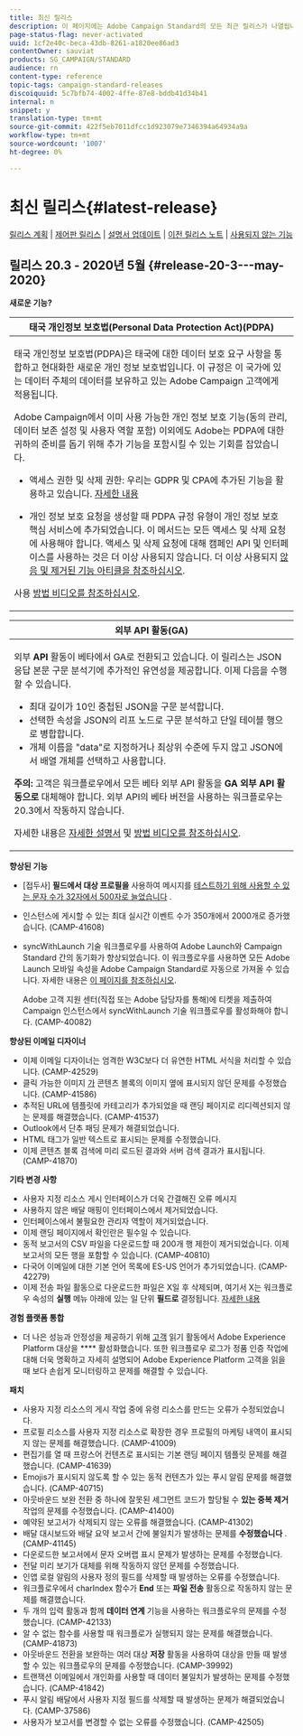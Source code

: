 ```yaml
---
title: 최신 릴리스
description: 이 페이지에는 Adobe Campaign Standard의 모든 최근 릴리스가 나열됩니다.
page-status-flag: never-activated
uuid: 1cf2e40c-beca-43db-8261-a1820ee86ad3
contentOwner: sauviat
products: SG_CAMPAIGN/STANDARD
audience: rn
content-type: reference
topic-tags: campaign-standard-releases
discoiquuid: 5c7bfb74-4002-4ffe-87e8-bddb41d34b41
internal: n
snippet: y
translation-type: tm+mt
source-git-commit: 422f5eb7011dfcc1d923079e7346394a64934a9a
workflow-type: tm+mt
source-wordcount: '1007'
ht-degree: 0%

---
```



# 최신 릴리스{#latest-release}

[릴리스 계획](../../rn/using/release-planning.md) | [제어판 릴리스](https://docs.adobe.com/content/help/en/control-panel/using/release-notes.html) | [설명서 업데이트](../../rn/using/documentation-updates.md) | [이전 릴리스 노트](../../rn/using/release-notes-2020.md) | [사용되지 않는 기능](../../rn/using/deprecated-features.md)

## 릴리스 20.3 - 2020년 5월 {#release-20-3---may-2020}

**새로운 기능?**

<table> 
<thead> 
<tr> 
<th> <strong>태국 개인정보 보호법(Personal Data Protection Act)(PDPA)</strong><br /> </th> 
</tr> 
</thead> 
<tbody> 
<tr> 
<td> <p>태국 개인정보 보호법(PDPA)은 태국에 대한 데이터 보호 요구 사항을 통합하고 현대화한 새로운 개인 정보 보호법입니다. 이 규정은 이 국가에 있는 데이터 주체의 데이터를 보유하고 있는 Adobe Campaign 고객에게 적용됩니다.</p>
<p>Adobe Campaign에서 이미 사용 가능한 개인 정보 보호 기능(동의 관리, 데이터 보존 설정 및 사용자 역할 포함) 이외에도 Adobe는 PDPA에 대한 귀하의 준비를 돕기 위해 추가 기능을 포함시킬 수 있는 기회를 잡았습니다.</p>
<ul>
<li>액세스 권한 및 삭제 권한: 우리는 GDPR 및 CPA에 추가된 기능을 활용하고 있습니다. <a href="https://helpx.adobe.com/content/help/en/campaign/kb/acs-privacy.html#righttoaccess">자세한 내용</a> </li>
<li><p>개인 정보 보호 요청을 생성할 때 PDPA 규정 유형이 개인 정보 보호 핵심 서비스에 추가되었습니다. 이 메서드는 모든 액세스 및 삭제 요청에 사용해야 합니다. 액세스 및 삭제 요청에 대해 캠페인 API 및 인터페이스를 사용하는 것은 더 이상 사용되지 않습니다.  더 이상 사용되지 <a href="../../rn/using/deprecated-features.md">않음 및 제거된 기능 아티클을 참조하십시오</a>.</p></li>
</ul>
<p>사용 <a href="https://docs.adobe.com/content/help/en/campaign-learn/campaign-standard-tutorials/privacy/privacy-overview.html">방법 비디오를 참조하십시오</a>.</p>
</td> 
</tr> 
</tbody> 
</table>

<table> 
<thead> 
<tr> 
<th> <strong>외부 API 활동(GA)</strong><br /> </th> 
</tr> 
</thead> 
<tbody> 
<tr> 
  <td> <p>외부 <strong>API</strong> 활동이 베타에서 GA로 전환되고 있습니다. 이 릴리스는 JSON 응답 본문 구문 분석기에 추가적인 유연성을 제공합니다. 이제 다음을 수행할 수 있습니다.</p>
<ul>
<li>최대 깊이가 10인 중첩된 JSON을 구문 분석합니다. </li>
<li>선택한 속성을 JSON의 리프 노드로 구문 분석하고 단일 테이블 행으로 병합합니다.</li>
<li>개체 이름을 "data"로 지정하거나 최상위 수준에 두지 않고 JSON에서 배열 개체를 선택하고 사용합니다.</li>
</ul>
<p><strong>주의:</strong> 고객은 워크플로우에서 모든 베타 외부 API 활동을 <strong>GA 외부 API 활동으로</strong> 대체해야 합니다.  외부 API의 베타 버전을 사용하는 워크플로우는 20.3에서 작동하지 않습니다.</p>
<p>자세한 내용은 <a href="../../automating/using/external-api.md">자세한 설명서</a> 및 <a href="https://docs.adobe.com/content/help/en/campaign-learn/campaign-standard-tutorials/managing-processes-and-data/data-management-activities/external-api-activity.html">방법 비디오를 참조하십시오</a>.</p>
</td> 
</tr> 
</tbody> 
</table>

**향상된 기능**

* [접두사] **필드에서 대상 프로필을** 사용하여 메시지를 [테스트하기 위해 사용할 수 있는 문자 수가 32자에서 500자로 늘었습니다](../../sending/using/testing-messages-using-target.md) .
* 인스턴스에 게시할 수 있는 최대 실시간 이벤트 수가 350개에서 2000개로 증가했습니다. (CAMP-41608)
* syncWithLaunch 기술 워크플로우를 사용하여 Adobe Launch와 Campaign Standard 간의 동기화가 향상되었습니다. 이 워크플로우를 사용하면 모든 Adobe Launch 모바일 속성을 Adobe Campaign Standard로 자동으로 가져올 수 있습니다. 자세한 내용은 [이 페이지를 참조하십시오](../../administration/using/technical-workflows.md).

   Adobe 고객 지원 센터(직접 또는 Adobe 담당자를 통해)에 티켓을 제출하여 Campaign 인스턴스에서 syncWithLaunch 기술 워크플로우를 활성화해야 합니다. (CAMP-40082)

**향상된 이메일 디자이너**

* 이제 이메일 디자이너는 엄격한 W3C보다 더 유연한 HTML 서식을 처리할 수 있습니다. (CAMP-42529)
* 클릭 가능한 이미지 [가](../../designing/using/links.md#inserting-a-link) 콘텐츠 블록의 이미지 옆에 표시되지 않던 문제를 수정했습니다. (CAMP-41586)
* 추적된 URL에 템플릿에 카테고리가 추가되었을 때 랜딩 페이지로 리디렉션되지 [](../../designing/using/links.md#about-tracked-urls) 않는 문제를 해결했습니다. (CAMP-41537)
* Outlook에서 단추 패딩 문제가 해결되었습니다.
* HTML 태그가 일반 텍스트로 표시되는 문제를 수정했습니다.
* 이제 콘텐츠 블록 검색에 미리 로드된 결과와 서버 검색 결과가 표시됩니다. (CAMP-41870)

**기타 변경 사항**

* 사용자 지정 리소스 게시 인터페이스가 더욱 간결해진 오류 메시지
* 사용하지 않은 배달 매핑이 인터페이스에서 제거되었습니다.
* 인터페이스에서 불필요한 관리자 역할이 제거되었습니다.
* 이제 랜딩 페이지에서 확인란은 필수일 수 있습니다.
* 동적 보고서의 CSV 파일을 다운로드할 때 200개 행 제한이 제거되었습니다. 이제 보고서의 모든 행을 포함할 수 있습니다. (CAMP-40810)
* 다국어 이메일에 대한 기본 언어 목록에 ES-US 언어가 추가되었습니다. (CAMP-42279)
* 이제 전송 파일 활동으로 다운로드한 파일은 X일 후 삭제되며, 여기서 X는 워크플로우 속성의 **실행** 메뉴 아래에 있는 일 단위 **필드로** 결정됩니다. [자세한 내용](../../automating/using/managing-execution-options.md)

**경험 플랫폼 통합**

* 더 나은 성능과 안정성을 제공하기 위해 [고객](../../automating/using/aep-targeting-audiences.md) 읽기 활동에서 Adobe Experience Platform 대상을 **** 활성화했습니다. 또한 워크플로우 로그가 정품 인증 작업에 대해 더욱 명확하고 자세히 설명되어 Adobe Experience Platform 고객을 읽을 때 보다 손쉽게 모니터링하고 문제를 해결할 수 있습니다.

**패치**

* 사용자 지정 리소스의 게시 작업 중에 유령 리소스를 만드는 오류가 수정되었습니다.
* 프로필 리소스를 사용자 지정 리소스로 확장한 경우 프로필의 마케팅 내역이 표시되지 않는 문제를 해결했습니다. (CAMP-41009)
* 편집기를 열 때 프랑스어 컨텐츠로 표시되는 기본 랜딩 페이지 템플릿 문제를 해결했습니다. (CAMP-41639)
* Emojis가 표시되지 않도록 할 수 있는 동적 컨텐츠가 있는 푸시 알림 문제를 해결했습니다. (CAMP-40715)
* 아웃바운드 보완 전환 중 하나에 잘못된 세그먼트 코드가 할당될 수 **있는 중복 제거** 작업의 문제를 수정했습니다. (CAMP-41400)
* 예약된 보고서가 삭제되지 않는 오류를 해결했습니다. (CAMP-41302)
* 배달 대시보드와 배달 요약 보고서 간에 불일치가 발생하는 문제를 **수정했습니다** . (CAMP-41145)
* 다운로드한 보고서에서 문자 오버랩 표시 문제가 발생하는 문제를 수정했습니다.
* 전달 미리 보기가 대체를 위해 작동하지 않던 문제를 수정했습니다.
* 인앱 로컬 알림의 사용자 정의 필드를 삭제할 때 발생하는 오류를 수정했습니다.
* 워크플로우에서 charIndex 함수가 **End** 또는 **파일 전송** 활동으로 작동하지 않는 문제를 해결했습니다.
* 두 개의 입력 활동과 함께 **데이터 연계** 기능을 사용하는 워크플로우의 문제를 수정했습니다. (CAMP-42133)
* 알 수 없는 함수를 사용할 때 워크플로가 실행되지 않는 문제를 해결했습니다. (CAMP-41873)
* 아웃바운드 전환을 보완하는 여러 대상 **저장** 활동을 사용하여 대상을 만들 때 발생할 수 있는 워크플로우의 문제를 수정했습니다. (CAMP-39992)
* 트랜잭션 이메일에서 개인화를 사용할 때 데이터 불일치가 발생하는 문제를 수정했습니다. (CAMP-41842)
* 푸시 알림 배달에서 사용자 지정 필드를 삭제할 때 발생하는 문제가 해결되었습니다. (CAMP-37586)
* 사용자가 보고서를 변경할 수 없는 오류를 수정했습니다. (CAMP-42505)
